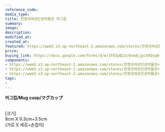 ```yaml
---
reference_code:
media_type:
title: 전쟁과여성인권박물관 머그컵
summary:
image:
description:
modified_at:
created_at:
featured: https://wwm3.s3.ap-northeast-2.amazonaws.com/stores/전쟁과여성인권박물관+머그컵/컵사진3.jpg
price: 
buying_link: https://docs.google.com/forms/d/e/1FAIpQLSc9nedLjpcX4QsqHfsDClSUvnY_z8JjKZMrkfDJmnqozNUliA/viewform
components:
- https://wwm3.s3.ap-northeast-2.amazonaws.com/stores/전쟁과여성인권박물관+머그컵/컵사진3.jpg
- https://wwm3.s3.ap-northeast-2.amazonaws.com/stores/전쟁과여성인권박물관+머그컵/앞.jpg
- https://wwm3.s3.ap-northeast-2.amazonaws.com/stores/전쟁과여성인권박물관+머그컵/뒤.jpg
tags:
-
---
```

**머그컵/Mug cuop/マグカップ**

\
[크기]\
8cm X 9.3cm+3.5cm\
(가로 X 세로+손잡이) 
